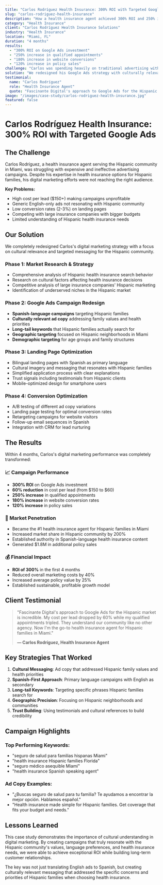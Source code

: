 ```yaml
---
title: "Carlos Rodríguez Health Insurance: 300% ROI with Targeted Google Ads"
slug: "carlos-rodriguez-health-insurance"
description: "How a health insurance agent achieved 300% ROI and 250% increase in qualified appointments through strategic Google Ads campaigns targeting the Hispanic community."
category: "Health Insurance"
client: "Carlos Rodríguez Health Insurance Solutions"
industry: "Health Insurance"
location: "Miami, FL"
duration: "4 months"
results:
  - "300% ROI on Google Ads investment"
  - "250% increase in qualified appointments"
  - "180% increase in website conversions"
  - "120% increase in policy sales"
challenge: "Carlos was spending heavily on traditional advertising with minimal results. His Google Ads campaigns were not effectively reaching the Hispanic community, and his cost per lead was too high to maintain profitability."
solution: "We redesigned his Google Ads strategy with culturally relevant messaging, Spanish-language campaigns, and targeted keywords that Hispanic families actually search for when looking for health insurance."
testimonial:
  name: "Carlos Rodríguez"
  role: "Health Insurance Agent"
  quote: "Fascinante Digital's approach to Google Ads for the Hispanic market is incredible. My cost per lead dropped by 60% while my qualified appointments tripled. They understand our community like no other agency."
image: "/images/case-study/carlos-rodriguez-health-insurance.jpg"
featured: false
---
```


# Carlos Rodríguez Health Insurance: 300% ROI with Targeted Google Ads

## The Challenge

Carlos Rodríguez, a health insurance agent serving the Hispanic community in Miami, was struggling with expensive and ineffective advertising campaigns. Despite his expertise in health insurance options for Hispanic families, his digital marketing efforts were not reaching the right audience.

**Key Problems:**
- High cost per lead ($150+) making campaigns unprofitable
- Generic English-only ads not resonating with Hispanic community
- Low conversion rates (2-3%) on landing pages
- Competing with large insurance companies with bigger budgets
- Limited understanding of Hispanic health insurance needs

## Our Solution

We completely redesigned Carlos's digital marketing strategy with a focus on cultural relevance and targeted messaging for the Hispanic community.

### Phase 1: Market Research & Strategy
- Comprehensive analysis of Hispanic health insurance search behavior
- Research on cultural factors affecting health insurance decisions
- Competitive analysis of large insurance companies' Hispanic marketing
- Identification of underserved niches in the Hispanic market

### Phase 2: Google Ads Campaign Redesign
- **Spanish-language campaigns** targeting Hispanic families
- **Culturally relevant ad copy** addressing family values and health priorities
- **Long-tail keywords** that Hispanic families actually search for
- **Geographic targeting** focused on Hispanic neighborhoods in Miami
- **Demographic targeting** for age groups and family structures

### Phase 3: Landing Page Optimization
- Bilingual landing pages with Spanish as primary language
- Cultural imagery and messaging that resonates with Hispanic families
- Simplified application process with clear explanations
- Trust signals including testimonials from Hispanic clients
- Mobile-optimized design for smartphone users

### Phase 4: Conversion Optimization
- A/B testing of different ad copy variations
- Landing page testing for optimal conversion rates
- Retargeting campaigns for website visitors
- Follow-up email sequences in Spanish
- Integration with CRM for lead nurturing

## The Results

Within 4 months, Carlos's digital marketing performance was completely transformed:

### 📈 Campaign Performance
- **300% ROI** on Google Ads investment
- **60% reduction** in cost per lead (from $150 to $60)
- **250% increase** in qualified appointments
- **180% increase** in website conversion rates
- **120% increase** in policy sales

### 🎯 Market Penetration
- Became the #1 health insurance agent for Hispanic families in Miami
- Increased market share in Hispanic community by 200%
- Established authority in Spanish-language health insurance content
- Generated $1.8M in additional policy sales

### 💰 Financial Impact
- **ROI of 300%** in the first 4 months
- Reduced overall marketing costs by 40%
- Increased average policy value by 25%
- Established sustainable, profitable growth model

## Client Testimonial

> "Fascinante Digital's approach to Google Ads for the Hispanic market is incredible. My cost per lead dropped by 60% while my qualified appointments tripled. They understand our community like no other agency. Now I'm the go-to health insurance agent for Hispanic families in Miami."
> 
> **— Carlos Rodríguez, Health Insurance Agent**

## Key Strategies That Worked

1. **Cultural Messaging**: Ad copy that addressed Hispanic family values and health priorities
2. **Spanish-First Approach**: Primary language campaigns with English as secondary
3. **Long-tail Keywords**: Targeting specific phrases Hispanic families search for
4. **Geographic Precision**: Focusing on Hispanic neighborhoods and communities
5. **Trust Building**: Using testimonials and cultural references to build credibility

## Campaign Highlights

### Top Performing Keywords:
- "seguro de salud para familias hispanas Miami"
- "health insurance Hispanic families Florida"
- "seguro médico asequible Miami"
- "health insurance Spanish speaking agent"

### Ad Copy Examples:
- "¿Buscas seguro de salud para tu familia? Te ayudamos a encontrar la mejor opción. Hablamos español."
- "Health insurance made simple for Hispanic families. Get coverage that fits your budget and needs."

## Lessons Learned

This case study demonstrates the importance of cultural understanding in digital marketing. By creating campaigns that truly resonate with the Hispanic community's values, language preferences, and health insurance needs, we were able to achieve exceptional ROI while building long-term customer relationships.

The key was not just translating English ads to Spanish, but creating culturally relevant messaging that addressed the specific concerns and priorities of Hispanic families when choosing health insurance.
